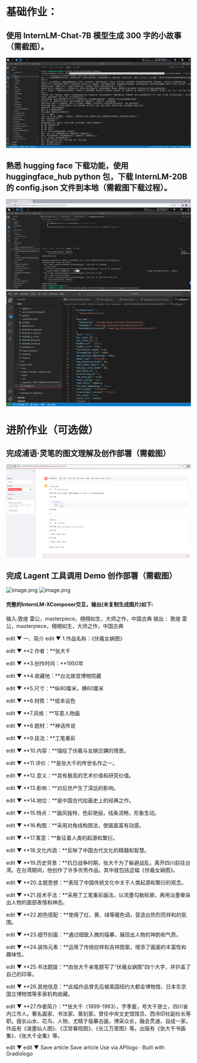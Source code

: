 # 基础作业：

## 使用 InternLM-Chat-7B 模型生成 300 字的小故事（需截图）。
![image.png](images\1.png)

## 熟悉 hugging face 下载功能，使用 huggingface_hub python 包，下载 InternLM-20B 的 config.json 文件到本地（需截图下载过程）。
![image.png](images\2.png)
![image.png](images\3.png)


# 进阶作业（可选做）

## 完成浦语·灵笔的图文理解及创作部署（需截图）
![image.png](images\4.png)

## 完成 Lagent 工具调用 Demo 创作部署（需截图）
![image.png](images\6.png)
![image.png](images\7.png)
#### 完整的InternLM-XComposer交互，输出(未复制生成图片)如下:
输入:敦煌 雷公，masterpiece，栩栩如生，大师之作，中国古典
输出：
敦煌 雷公，masterpiece，栩栩如生，大师之作，中国古典


edit
▼
一、简介
edit
▼
1.作品名称：《伏羲女娲图》


edit
▼
**2.作者：**张大千

edit
▼
**3.创作时间：**1950年


edit
▼
**4.收藏地：**台北故宫博物院藏

edit
▼
**5.尺寸：**纵80厘米，横60厘米


edit
▼
**6.材质：**纸本设色

edit
▼
**7.风格：**写意人物画


edit
▼
**8.题材：**神话传说

edit
▼
**9.技法：**工笔重彩


edit
▼
**10.内容：**描绘了伏羲与女娲交媾的情景。

edit
▼
**11.评价：**是张大千的传世名作之一。


edit
▼
**12.意义：**具有极高的艺术价值和研究价值。

edit
▼
**13.影响：**对后世产生了深远的影响。


edit
▼
**14.地位：**是中国古代绘画史上的经典之作。

edit
▼
**15.特点：**画风独特，色彩艳丽，线条流畅，形象生动。


edit
▼
**16.构图：**采用对角线构图法，使画面富有动感。

edit
▼
**17.寓意：**象征着人类的起源和繁衍。


edit
▼
**18.文化内涵：**反映了中国古代文化的精髓和智慧。

edit
▼
**19.历史背景：**抗日战争时期，张大千为了躲避战乱，离开四川前往台湾。在台湾期间，他创作了许多优秀作品，其中就包括这幅《伏羲女娲图》。


edit
▼
**20.主题思想：**表现了中国传统文化中关于人类起源和繁衍的观念。

edit
▼
**21.技术手法：**采用了工笔重彩画法，以浓墨勾勒轮廓，再用淡墨晕染出人物的面部表情和神态。


edit
▼
**22.颜色搭配：**使用了红、黄、绿等暖色调，营造出热烈而祥和的氛围。

edit
▼
**23.细节刻画：**通过细致入微的描摹，展现出人物的神韵和气质。


edit
▼
**24.装饰元素：**运用了传统纹样和吉祥图案，增添了画面的丰富性和趣味性。

edit
▼
**25.书法题跋：**由张大千亲笔题写了“伏羲女娲图”四个大字，并钤盖了自己的印章。


edit
▼
**26.其他信息：**此幅作品曾先后被美国纽约大都会博物馆、日本东京国立博物馆等多家机构收藏。

edit
▼
**27.作者简介：**张大千（1899-1983），字季爰，号大千居士，四川省内江市人。著名画家、书法家、篆刻家。曾任中央文史馆馆员、西泠印社副社长等职。擅长山水、花鸟、人物，尤精于临摹古画，博采众长，融会贯通，自成一家。作品有《泼墨仙人图》、《汉宫春晓图》、《长江万里图》等。出版有《张大千书画集》、《张大千全集》等。


edit
▼
edit
▼
Save article
Save article
Use via APIlogo
·
Built with Gradiologo



